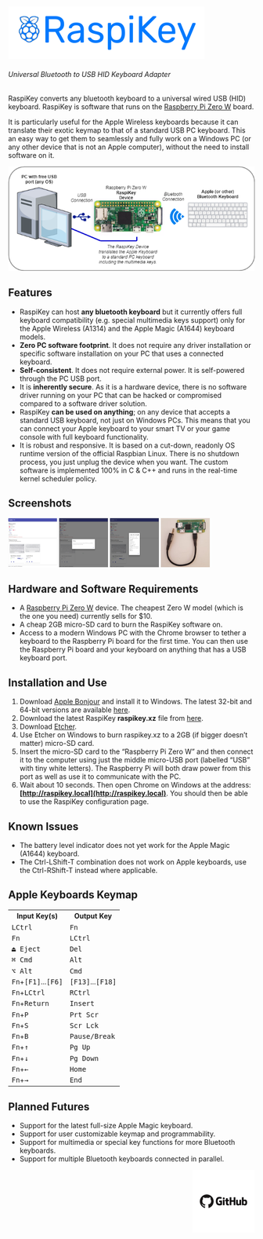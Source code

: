 ![raspikey-logo](images/raspikey-logo.png)
###### Universal Bluetooth to USB HID Keyboard Adapter

RaspiKey converts any bluetooth keyboard to a universal wired USB (HID) keyboard. RaspiKey is software that runs on the [Raspberry Pi Zero W](https://www.raspberrypi.org/products/raspberry-pi-zero-w/) board.

It is particularly useful for the Apple Wireless keyboards because it can translate their exotic keymap to that of a standard USB PC keyboard. This an easy way to get them to seamlessly and fully work on a Windows PC (or any other device that is not an Apple computer), without the need to install software on it.

![raspikey-diagram](images/raspikey-diagram.png)

Features
--------

*   RaspiKey can host **any bluetooth keyboard** but it currently offers full keyboard compatibility (e.g. special multimedia keys support) only for the Apple Wireless (A1314) and the Apple Magic (A1644) keyboard models.
*   **Zero PC software footprint**. It does not require any driver installation or specific software installation on your PC that uses a connected keyboard.
*   **Self-consistent**. It does not require external power. It is self-powered through the PC USB port.
*   It is **inherently secure**. As it is a hardware device, there is no software driver running on your PC that can be hacked or compromised compared to a software driver solution.
*   RaspiKey **can be used on anything**; on any device that accepts a standard USB keyboard, not just on Windows PCs. This means that you can connect your Apple keyboard to your smart TV or your game console with full keyboard functionality.
*   It is robust and responsive. It is based on a cut-down, readonly OS runtime version of the official Raspbian Linux. There is no shutdown process, you just unplug the device when you want. The custom software is implemented 100% in C & C++ and runs in the real-time kernel scheduler policy. 

Screenshots
-----------

<a href="images/shot1.png"><img width="100" height="100" src="images/shot1_tn.png"></a>
<a href="images/shot2.png"><img width="100" height="100" src="images/shot2_tn.png"></a>
<a href="images/shot3.png"><img width="100" height="100" src="images/shot3_tn.png"></a>
<a href="images/shot4.jpg"><img width="100" height="100" src="images/shot4_tn.jpg"></a>


Hardware and Software Requirements
----------------------------------

*   A [Raspberry Pi Zero W](https://www.raspberrypi.org/products/raspberry-pi-zero-w/) device. The cheapest Zero W model (which is the one you need) currently sells for $10.
*   A cheap 2GB micro-SD card to burn the RaspiKey software on.
*   Access to a modern Windows PC with the Chrome browser to tether a keyboard to the Raspberry Pi board for the first time. You can then use the Raspberry Pi board and your keyboard on anything that has a USB keyboard port.

Installation and Use
--------------------

1.  Download [Apple Bonjour](https://developer.apple.com/bonjour/) and install it to Windows. The latest 32-bit and 64-bit versions are available [here](https://github.com/samartzidis/RaspiKey/tree/master/utilities).
2.  Download the latest RaspiKey **raspikey.xz** file from [here](https://github.com/samartzidis/RaspiKey/releases).
3.  Download [Etcher](https://etcher.io/).
4.  Use Etcher on Windows to burn raspikey.xz to a 2GB (if bigger doesn’t matter) micro-SD card.
5.  Insert the micro-SD card to the “Raspberry Pi Zero W” and then connect it to the computer using just the middle micro-USB port (labelled “USB” with tiny white letters). The Raspberry Pi will both draw power from this port as well as use it to communicate with the PC.
6.  Wait about 10 seconds. Then open Chrome on Windows at the address: **[http://raspikey.local](http://raspikey.local)**. You should then be able to use the RaspiKey configuration page.


Known Issues
------------

*   The battery level indicator does not yet work for the Apple Magic (A1644) keyboard.
*   The Ctrl-LShift-T combination does not work on Apple keyboards, use the Ctrl-RShift-T instead where applicable.

Apple Keyboards Keymap
----------------------

<table>
    <tr>
      <th>Input Key(s)</th>
      <th>Output Key</th>
    </tr>
    <tr>
      <td><kbd>LCtrl</kbd></td><td><kbd>Fn</kbd></td>
    </tr>
    <tr>
      <td><kbd>Fn</kbd></td><td><kbd>LCtrl</kbd></td>
    </tr>
    <tr>
      <td><kbd>⏏︎ Eject</kbd></td><td><kbd>Del</kbd></td>
    </tr>
    <tr>
      <td><kbd>⌘ Cmd</kbd></td><td><kbd>Alt</kbd></td>
    </tr>    
    <tr>
      <td><kbd>⌥ Alt</kbd></td><td><kbd>Cmd</kbd></td>
    </tr>    
    <tr>
      <td><kbd>Fn</kbd>+<kbd>[F1]</kbd>...<kbd>[F6]</kbd></td><td><kbd>[F13]</kbd>...<kbd>[F18]</kbd></td>
    </tr>
    <tr>
      <td><kbd>Fn</kbd>+<kbd>LCtrl</kbd></td><td><kbd>RCtrl</kbd></td>
    </tr>
    <tr>
      <td><kbd>Fn</kbd>+<kbd>Return</kbd></td><td><kbd>Insert</kbd></td>
    </tr>
    <tr>
      <td><kbd>Fn</kbd>+<kbd>P</kbd></td><td><kbd>Prt Scr</kbd></td>
    </tr>
    <tr>
      <td><kbd>Fn</kbd>+<kbd>S</kbd></td><td><kbd>Scr Lck</kbd></td>
    </tr>
    <tr>
      <td><kbd>Fn</kbd>+<kbd>B</kbd></td><td><kbd>Pause/Break</kbd></td>
    </tr>
    <tr>
      <td><kbd>Fn</kbd>+<kbd>&uarr;</kbd></td><td><kbd>Pg Up</kbd></td>
    </tr>
    <tr>
      <td><kbd>Fn</kbd>+<kbd>&darr;</kbd></td><td><kbd>Pg Down</kbd></td>
    </tr>
    <tr>
      <td><kbd>Fn</kbd>+<kbd>&larr;</kbd></td><td><kbd>Home</kbd></td>
    </tr>
    <tr>
      <td><kbd>Fn</kbd>+<kbd>&rarr;</kbd></td><td><kbd>End</kbd></td>
    </tr>
  </table>

Planned Futures
---------------

*   Support for the latest full-size Apple Magic keyboard.
*   Support for user customizable keymap and programmability.
*   Support for multimedia or special key functions for more Bluetooth keyboards.
*   Support for multiple Bluetooth keyboards connected in parallel.


<a href="https://github.com/samartzidis/RaspiKey"><img align="right" src="images/github-small.png"/></a>